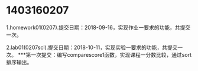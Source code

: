 # 1403160207
1.homework01(0207).提交日期：2018-09-16，实现作业一要求的功能，共提交一次。
 
2.lab01(0207scl).提交日期：2018-10-11，实现实验一要求的功能，共提交一次。
    ***第一次提交：编写comparescore1函数，实现课程一分数比较，通过sort排序输出。
